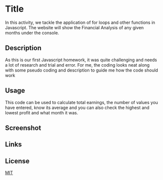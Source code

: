 # Title

In this activity, we tackle the application of for loops and other functions in Javascript. The website will show the Financial Analysis of any given months under the console.

## Description

 As this is our first Javascript homework, it was quite challenging and needs a lot of research and trial and error. For me, the coding looks neat along with some pseudo coding and description to guide me how the code should work

## Usage

This code can be used to calculate total earnings, the number of values you have entered, know its average and you can also check the highest and lowest profit and what month it was.

## Screenshot


## Links


## License

[MIT](https://choosealicense.com/licenses/mit/)